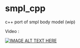 # smpl_cpp
c++ port of smpl body model (wip)

Video :

[![IMAGE ALT TEXT HERE](https://img.youtube.com/vi/Vx5RLiSSD30/0.jpg)](https://www.youtube.com/watch?v=Vx5RLiSSD30)
